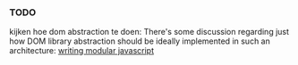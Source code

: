 ### TODO
kijken hoe dom abstraction te doen:
There's some discussion regarding just how DOM library abstraction should be ideally implemented in such an architecture:
[writing modular javascript](http://code.tutsplus.com/tutorials/writing-modular-javascript--net-14746)